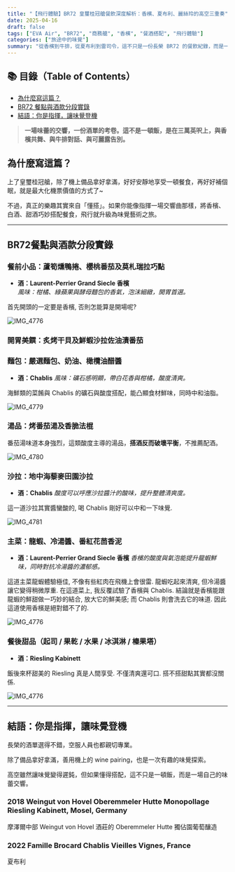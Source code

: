 ```yaml
---
title: "【飛行體驗】BR72 皇璽桂冠艙餐飲深度解析：香檳、夏布利、麗絲玲的高空三重奏"
date: 2025-04-16
draft: false
tags: ["EVA Air", "BR72", "商務艙", "香檳", "餐酒搭配", "飛行體驗"]
categories: ["旅途中的味覺"]
summary: "從香檳到牛排，從夏布利到雷司令，這不只是一份長榮 BR72 的餐飲紀錄，而是一場在高空中展開的味覺交響。"
---
```


## 📚 目錄（Table of Contents）

- [為什麼寫這篇？](#為什麼寫這篇)
- [BR72 餐點與酒款分段實錄](#br72餐點與酒款分段實錄)
- [結語：你是指揮，讓味覺登機](#結語你是指揮讓味覺登機)

> **一場味蕾的交響，一份酒單的考卷。這不是一頓飯，是在三萬英呎上，與香檳共舞、與牛排對話、與可麗露告別。**

## 為什麼寫這篇？

上了皇璽桂冠艙，除了機上備品拿好拿滿，好好安靜地享受一頓餐食，再好好補個眠，就是最大化機票價值的方式了~

不過，真正的樂趣其實來自「懂搭」。如果你能像指揮一場交響曲那樣，將香檳、白酒、甜酒巧妙搭配餐食，飛行就升級為味覺藝術之旅。

---

## BR72餐點與酒款分段實錄

### 餐前小品：蘆筍燻鴨捲、櫻桃番茄及莫札瑞拉巧點
- **酒：Laurent-Perrier Grand Siecle 香檳**  
  *風味：柑橘、綠蘋果與酵母麵包的香氣，泡沫細緻，開胃首選。*

首先開頭的一定要是香檳, 否則怎能算是開場呢?

![IMG_4776](https://live.staticflickr.com/65535/54497154541_7a56b65fc4_c.jpg)

### 開胃美饌：炙烤干貝及鮮蝦沙拉佐油漬番茄
### 麵包：嚴選麵包、奶油、橄欖油醋醬
- **酒：Chablis**
  *風味：礦石感明顯，帶白花香與柑橘，酸度清爽。*

海鮮類的菜餚與 Chablis 的礦石與酸度搭配，能凸顯食材鮮味，同時中和油脂。

![IMG_4779](https://live.staticflickr.com/65535/54497509075_3dfe762aed_c.jpg)

### 湯品：烤番茄湯及香脆法棍

番茄湯味道本身強烈，這類酸度主導的湯品，**搭酒反而破壞平衡**，不推薦配酒。

![IMG_4780](https://live.staticflickr.com/65535/54497348619_f0bec62ae6_c.jpg)

### 沙拉：地中海藜麥田園沙拉
- **酒：Chablis**
  *酸度可以呼應沙拉醬汁的酸味，提升整體清爽度。*

這一道沙拉其實醬蠻酸的, 喝 Chablis 剛好可以中和一下味覺.

![IMG_4781](https://live.staticflickr.com/65535/54497349399_cf982aef2d_c.jpg)

### 主菜：龍蝦、冷湯醬、番紅花茴香泥
- **酒：Laurent-Perrier Grand Siecle 香檳**
  *香檳的酸度與氣泡能提升龍蝦鮮味，同時對抗冷湯醬的濃郁感。*

這道主菜龍蝦體驗極佳, 不像有些紅肉在飛機上會很雷. 龍蝦吃起來清爽, 但冷湯醬讓它變得稍微厚重. 在這道菜上, 我反覆試驗了香檳與 Chablis. 結論就是香檳能跟龍蝦的鮮甜做一巧妙的結合, 放大它的鮮美感; 而 Chablis 則會洗去它的味道. 因此這道使用香檳是絕對錯不了的.

![IMG_4776](https://live.staticflickr.com/65535/54496296072_d758d3b9fc_c.jpg)

### 餐後甜品（起司 / 果乾 / 水果 / 冰淇淋 / 榛果塔）
- **酒：Riesling Kabinett**

飯後來杯甜美的 Riesling 真是人間享受. 不僅清爽還可口. 搭不搭甜點其實都沒關係.

![IMG_4776](https://live.staticflickr.com/65535/54496296542_104150a3b1_c.jpg)

---

## 結語：你是指揮，讓味覺登機

長榮的酒單選得不錯，空服人員也都親切專業。

除了備品拿好拿滿，善用機上的 wine pairing，也是一次有趣的味覺探索。

高空雖然讓味覺變得遲鈍，但如果懂得搭配，這不只是一頓飯，而是一場自己的味蕾交響。


### 2018 Weingut von Hovel Oberemmeler Hutte Monopollage Riesling Kabinett, Mosel, Germany
摩澤爾中部 Weingut von Hovel 酒莊的 Oberemmeler Hutte 獨佔園葡萄釀造

### 2022 Famille Brocard Chablis Vieilles Vignes, France
夏布利